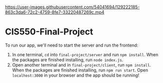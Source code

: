 

https://user-images.githubusercontent.com/54041694/129222185-863c3da6-72c2-4759-8fe7-33220487269c.mp4

# CIS550-Final-Project

To run our app, we'll need to start the server and run the frontend:
  1. In one terminal, `cd` into `final-project/server` and run `npm install`. When the packages are finished installing, run `node index.js`.
  2. Open another terminal and in `final-project/client`, run `npm install`. When the packages are finished installing, run `npm run start`.
Open `localhost:3000` in your browser and the app should be running!
